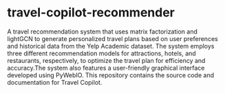 # travel-copilot-recommender
 A travel recommendation system that uses matrix factorization and lightGCN to generate personalized travel plans based on user preferences and historical data from the Yelp Academic dataset. The system employs three different recommendation models for attractions, hotels, and restaurants, respectively, to optimize the travel plan for efficiency and accuracy.The system also features a user-friendly graphical interface developed using PyWebIO. This repository contains the source code and documentation for Travel Copilot. 
